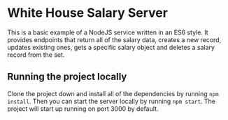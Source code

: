 # White House Salary Server
This is a basic example of a NodeJS service written in an ES6 style.
It provides endpoints that return all of the salary data, creates a 
new record, updates existing ones, gets a specific salary object and 
deletes a salary record from the set.

## Running the project locally
Clone the project down and install all of the dependencies by running
`npm install`.  Then you can start the server locally by running 
`npm start`.  The project will start up running on port 3000 by default.